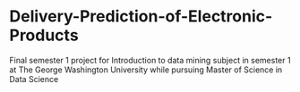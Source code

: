 # Delivery-Prediction-of-Electronic-Products
Final semester 1 project for Introduction to data mining subject in semester 1 at The George Washington University while pursuing Master of Science in Data Science
